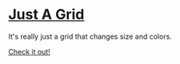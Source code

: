 # [Just A Grid](http://justagrid.mhgbrown.is)
It's really just a grid that changes size and colors.

[Check it out!](http://justagrid.mhgbrown.is)
